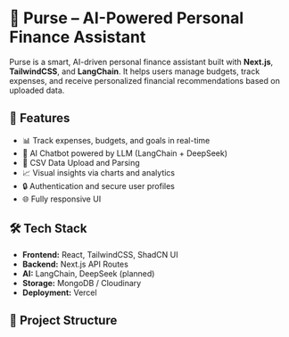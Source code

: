 # 💸 Purse – AI-Powered Personal Finance Assistant

Purse is a smart, AI-driven personal finance assistant built with **Next.js**, **TailwindCSS**, and **LangChain**. It helps users manage budgets, track expenses, and receive personalized financial recommendations based on uploaded data.

## 🚀 Features

- 📊 Track expenses, budgets, and goals in real-time
- 🤖 AI Chatbot powered by LLM (LangChain + DeepSeek)
- 📂 CSV Data Upload and Parsing
- 📈 Visual insights via charts and analytics
- 🔒 Authentication and secure user profiles
- 🌐 Fully responsive UI

## 🛠️ Tech Stack

- **Frontend:** React, TailwindCSS, ShadCN UI
- **Backend:** Next.js API Routes
- **AI:** LangChain, DeepSeek (planned)
- **Storage:** MongoDB / Cloudinary
- **Deployment:** Vercel

## 📁 Project Structure

